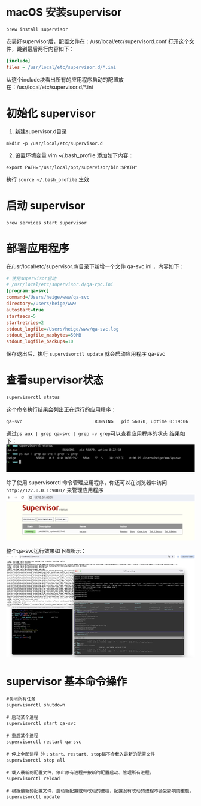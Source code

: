 # macOS 安装supervisor
```shell
brew install supervisor
```
安装好supervisor后，配置文件在：/usr/local/etc/supervisord.conf
打开这个文件，跳到最后两行内容如下：
```ini
[include]
files = /usr/local/etc/supervisor.d/*.ini
```
从这个include块看出所有的应用程序启动的配置放在：/usr/local/etc/supervisor.d/*.ini

# 初始化 supervisor
1. 新建supervisor.d目录
```shell
mkdir -p /usr/local/etc/supervisor.d
```
2. 设置环境变量
vim ~/.bash_profile 添加如下内容：
```shell
export PATH="/usr/local/opt/supervisor/bin:$PATH"
```
执行 `source ~/.bash_profile` 生效

# 启动 supervisor
```shell
brew services start supervisor
```

# 部署应用程序
在/usr/local/etc/supervisor.d/目录下新增一个文件 qa-svc.ini ，内容如下：
```ini
# 使用supervisor启动
# /usr/local/etc/supervisor.d/qa-rpc.ini
[program:qa-svc]
command=/Users/heige/www/qa-svc
directory=/Users/heige/www
autostart=true
startsecs=5
startretries=2
stdout_logfile=/Users/heige/www/qa-svc.log
stdout_logfile_maxbytes=50MB
stdout_logfile_backups=10
```
保存退出后，执行 `supervisorctl update` 就会启动应用程序 qa-svc

# 查看supervisor状态
```shell
supervisorctl status
```
这个命令执行结果会列出正在运行的应用程序：
```
qa-svc                           RUNNING   pid 56070, uptime 0:19:06
```
通过`ps aux | grep qa-svc | grep -v grep`可以查看应用程序的状态
结果如下：
![](supervisor-status.jpg)

除了使用 supervisorctl 命令管理应用程序，你还可以在浏览器中访问 `http://127.0.0.1:9001/` 来管理应用程序
![](supervisor-web.jpg)

整个qa-svc运行效果如下图所示：
![](supervisor-qa-svc.jpg)

# supervisor 基本命令操作
```shell
#关闭所有任务
supervisorctl shutdown

# 启动某个进程
supervisorctl start qa-svc

# 重启某个进程
supervisorctl restart qa-svc

# 停止全部进程 注：start、restart、stop都不会载入最新的配置文件
supervisorctl stop all

# 载入最新的配置文件，停止原有进程并按新的配置启动、管理所有进程。
supervisorctl reload

# 根据最新的配置文件，启动新配置或有改动的进程，配置没有改动的进程不会受影响而重启。
supervisorctl update
```
